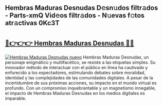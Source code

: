 ## Hembras Maduras Desnudas D𝚎sn𝚞dos filtr𝚊dos - Parts-xmQ Vid𝚎os filtr𝚊dos - N𝚞evas f𝚘tos atr𝚊ctivas 0Kc3T

# <h2><a href="http://mb4f91x.tromn.icu/?c=Hembras+Maduras+Desnudas">🔗👉👉👉 Hembras Maduras Desnudas 🔗🔗</a></h2>

[![Hembras Maduras Desnudas nuevo](https://i.imgur.com/pEAQMta.gif)](http://mb4f91x.tromn.icu/?c=Hembras+Maduras+Desnudas)
Hembras Maduras Desnudas, un personaje enigmático y multifacético, se resiste a las etiquetas simples. Su innovador método de interactuar con el público en línea ha cautivado y enfurecido a los espectadores, estimulando debates sobre moralidad, identidad y las complejidades de las comunidades digitales. A pesar de la incertidumbre de sus próximas acciones, su impacto en el mundo virtual es profundo. Con un compromiso inquebrantable y un magnetismo innegable, el impacto de Hembras Maduras Desnudas en los medios digitales es imparable.
